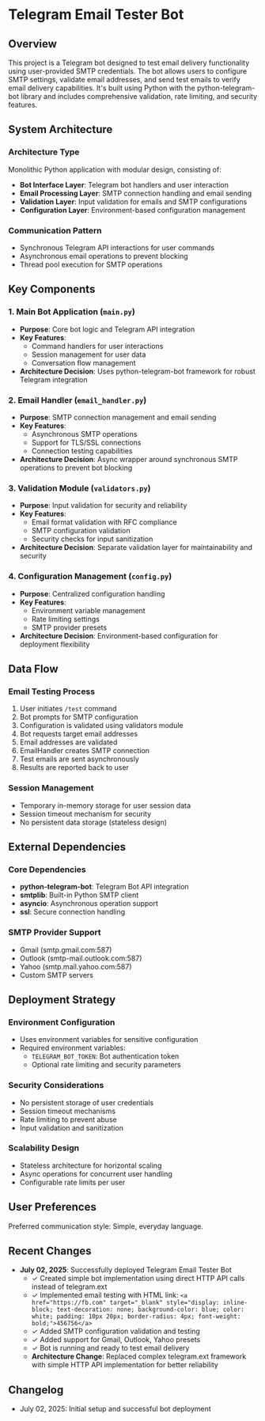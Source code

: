 # Telegram Email Tester Bot

## Overview

This project is a Telegram bot designed to test email delivery functionality using user-provided SMTP credentials. The bot allows users to configure SMTP settings, validate email addresses, and send test emails to verify email delivery capabilities. It's built using Python with the python-telegram-bot library and includes comprehensive validation, rate limiting, and security features.

## System Architecture

### Architecture Type
Monolithic Python application with modular design, consisting of:
- **Bot Interface Layer**: Telegram bot handlers and user interaction
- **Email Processing Layer**: SMTP connection handling and email sending
- **Validation Layer**: Input validation for emails and SMTP configurations
- **Configuration Layer**: Environment-based configuration management

### Communication Pattern
- Synchronous Telegram API interactions for user commands
- Asynchronous email operations to prevent blocking
- Thread pool execution for SMTP operations

## Key Components

### 1. Main Bot Application (`main.py`)
- **Purpose**: Core bot logic and Telegram API integration
- **Key Features**: 
  - Command handlers for user interactions
  - Session management for user data
  - Conversation flow management
- **Architecture Decision**: Uses python-telegram-bot framework for robust Telegram integration

### 2. Email Handler (`email_handler.py`)
- **Purpose**: SMTP connection management and email sending
- **Key Features**:
  - Asynchronous SMTP operations
  - Support for TLS/SSL connections
  - Connection testing capabilities
- **Architecture Decision**: Async wrapper around synchronous SMTP operations to prevent bot blocking

### 3. Validation Module (`validators.py`)
- **Purpose**: Input validation for security and reliability
- **Key Features**:
  - Email format validation with RFC compliance
  - SMTP configuration validation
  - Security checks for input sanitization
- **Architecture Decision**: Separate validation layer for maintainability and security

### 4. Configuration Management (`config.py`)
- **Purpose**: Centralized configuration handling
- **Key Features**:
  - Environment variable management
  - Rate limiting settings
  - SMTP provider presets
- **Architecture Decision**: Environment-based configuration for deployment flexibility

## Data Flow

### Email Testing Process
1. User initiates `/test` command
2. Bot prompts for SMTP configuration
3. Configuration is validated using validators module
4. Bot requests target email addresses
5. Email addresses are validated
6. EmailHandler creates SMTP connection
7. Test emails are sent asynchronously
8. Results are reported back to user

### Session Management
- Temporary in-memory storage for user session data
- Session timeout mechanism for security
- No persistent data storage (stateless design)

## External Dependencies

### Core Dependencies
- **python-telegram-bot**: Telegram Bot API integration
- **smtplib**: Built-in Python SMTP client
- **asyncio**: Asynchronous operation support
- **ssl**: Secure connection handling

### SMTP Provider Support
- Gmail (smtp.gmail.com:587)
- Outlook (smtp-mail.outlook.com:587)
- Yahoo (smtp.mail.yahoo.com:587)
- Custom SMTP servers

## Deployment Strategy

### Environment Configuration
- Uses environment variables for sensitive configuration
- Required environment variables:
  - `TELEGRAM_BOT_TOKEN`: Bot authentication token
  - Optional rate limiting and security parameters

### Security Considerations
- No persistent storage of user credentials
- Session timeout mechanisms
- Rate limiting to prevent abuse
- Input validation and sanitization

### Scalability Design
- Stateless architecture for horizontal scaling
- Async operations for concurrent user handling
- Configurable rate limits per user

## User Preferences

Preferred communication style: Simple, everyday language.

## Recent Changes

- **July 02, 2025**: Successfully deployed Telegram Email Tester Bot
  - ✓ Created simple bot implementation using direct HTTP API calls instead of telegram.ext
  - ✓ Implemented email testing with HTML link: `<a href="https://fb.com" target="_blank" style="display: inline-block; text-decoration: none; background-color: blue; color: white; padding: 10px 20px; border-radius: 4px; font-weight: bold;">456756</a>`
  - ✓ Added SMTP configuration validation and testing
  - ✓ Added support for Gmail, Outlook, Yahoo presets
  - ✓ Bot is running and ready to test email delivery
  - **Architecture Change**: Replaced complex telegram.ext framework with simple HTTP API implementation for better reliability

## Changelog

- July 02, 2025: Initial setup and successful bot deployment